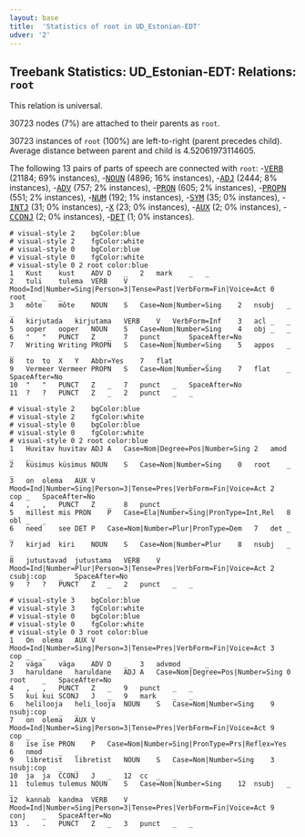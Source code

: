```yaml
---
layout: base
title:  'Statistics of root in UD_Estonian-EDT'
udver: '2'
---
```


## Treebank Statistics: UD_Estonian-EDT: Relations: `root`

This relation is universal.

30723 nodes (7%) are attached to their parents as `root`.

30723 instances of `root` (100%) are left-to-right (parent precedes child).
Average distance between parent and child is 4.52061973114605.

The following 13 pairs of parts of speech are connected with `root`: -<tt><a href="et_edt-pos-VERB.html">VERB</a></tt> (21184; 69% instances), -<tt><a href="et_edt-pos-NOUN.html">NOUN</a></tt> (4896; 16% instances), -<tt><a href="et_edt-pos-ADJ.html">ADJ</a></tt> (2444; 8% instances), -<tt><a href="et_edt-pos-ADV.html">ADV</a></tt> (757; 2% instances), -<tt><a href="et_edt-pos-PRON.html">PRON</a></tt> (605; 2% instances), -<tt><a href="et_edt-pos-PROPN.html">PROPN</a></tt> (551; 2% instances), -<tt><a href="et_edt-pos-NUM.html">NUM</a></tt> (192; 1% instances), -<tt><a href="et_edt-pos-SYM.html">SYM</a></tt> (35; 0% instances), -<tt><a href="et_edt-pos-INTJ.html">INTJ</a></tt> (31; 0% instances), -<tt><a href="et_edt-pos-X.html">X</a></tt> (23; 0% instances), -<tt><a href="et_edt-pos-AUX.html">AUX</a></tt> (2; 0% instances), -<tt><a href="et_edt-pos-CCONJ.html">CCONJ</a></tt> (2; 0% instances), -<tt><a href="et_edt-pos-DET.html">DET</a></tt> (1; 0% instances).


~~~ conllu
# visual-style 2	bgColor:blue
# visual-style 2	fgColor:white
# visual-style 0	bgColor:blue
# visual-style 0	fgColor:white
# visual-style 0 2 root	color:blue
1	Kust	kust	ADV	D	_	2	mark	_	_
2	tuli	tulema	VERB	V	Mood=Ind|Number=Sing|Person=3|Tense=Past|VerbForm=Fin|Voice=Act	0	root	_	_
3	mõte	mõte	NOUN	S	Case=Nom|Number=Sing	2	nsubj	_	_
4	kirjutada	kirjutama	VERB	V	VerbForm=Inf	3	acl	_	_
5	ooper	ooper	NOUN	S	Case=Nom|Number=Sing	4	obj	_	_
6	"	"	PUNCT	Z	_	7	punct	_	SpaceAfter=No
7	Writing	Writing	PROPN	S	Case=Nom|Number=Sing	5	appos	_	_
8	to	to	X	Y	Abbr=Yes	7	flat	_	_
9	Vermeer	Vermeer	PROPN	S	Case=Nom|Number=Sing	7	flat	_	SpaceAfter=No
10	"	"	PUNCT	Z	_	7	punct	_	SpaceAfter=No
11	?	?	PUNCT	Z	_	2	punct	_	_

~~~


~~~ conllu
# visual-style 2	bgColor:blue
# visual-style 2	fgColor:white
# visual-style 0	bgColor:blue
# visual-style 0	fgColor:white
# visual-style 0 2 root	color:blue
1	Huvitav	huvitav	ADJ	A	Case=Nom|Degree=Pos|Number=Sing	2	amod	_	_
2	küsimus	küsimus	NOUN	S	Case=Nom|Number=Sing	0	root	_	_
3	on	olema	AUX	V	Mood=Ind|Number=Sing|Person=3|Tense=Pres|VerbForm=Fin|Voice=Act	2	cop	_	SpaceAfter=No
4	,	,	PUNCT	Z	_	8	punct	_	_
5	millest	mis	PRON	P	Case=Ela|Number=Sing|PronType=Int,Rel	8	obl	_	_
6	need	see	DET	P	Case=Nom|Number=Plur|PronType=Dem	7	det	_	_
7	kirjad	kiri	NOUN	S	Case=Nom|Number=Plur	8	nsubj	_	_
8	jutustavad	jutustama	VERB	V	Mood=Ind|Number=Plur|Person=3|Tense=Pres|VerbForm=Fin|Voice=Act	2	csubj:cop	_	SpaceAfter=No
9	?	?	PUNCT	Z	_	2	punct	_	_

~~~


~~~ conllu
# visual-style 3	bgColor:blue
# visual-style 3	fgColor:white
# visual-style 0	bgColor:blue
# visual-style 0	fgColor:white
# visual-style 0 3 root	color:blue
1	On	olema	AUX	V	Mood=Ind|Number=Sing|Person=3|Tense=Pres|VerbForm=Fin|Voice=Act	3	cop	_	_
2	väga	väga	ADV	D	_	3	advmod	_	_
3	haruldane	haruldane	ADJ	A	Case=Nom|Degree=Pos|Number=Sing	0	root	_	SpaceAfter=No
4	,	,	PUNCT	Z	_	9	punct	_	_
5	kui	kui	SCONJ	J	_	9	mark	_	_
6	helilooja	heli_looja	NOUN	S	Case=Nom|Number=Sing	9	nsubj:cop	_	_
7	on	olema	AUX	V	Mood=Ind|Number=Sing|Person=3|Tense=Pres|VerbForm=Fin|Voice=Act	9	cop	_	_
8	ise	ise	PRON	P	Case=Nom|Number=Sing|PronType=Prs|Reflex=Yes	6	nmod	_	_
9	libretist	libretist	NOUN	S	Case=Nom|Number=Sing	3	nsubj:cop	_	_
10	ja	ja	CCONJ	J	_	12	cc	_	_
11	tulemus	tulemus	NOUN	S	Case=Nom|Number=Sing	12	nsubj	_	_
12	kannab	kandma	VERB	V	Mood=Ind|Number=Sing|Person=3|Tense=Pres|VerbForm=Fin|Voice=Act	9	conj	_	SpaceAfter=No
13	.	.	PUNCT	Z	_	3	punct	_	_

~~~


